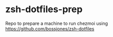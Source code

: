 # zsh-dotfiles-prep
Repo to prepare a machine to run chezmoi using https://github.com/bossjones/zsh-dotfiles
